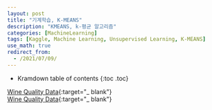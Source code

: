 ```yaml
---
layout: post
title: "기계학습, K-MEANS"
description: "KMEANS, k-평균 알고리즘"
categories: [MachineLearning]
tags: [Kaggle, Machine Learning, Unsupervised Learning, K-MEANS]
use_math: true
redirect_from:
  - /2021/07/09/
---
```


* Kramdown table of contents
{:toc .toc}           


[Wine Quality Data](https://www.kaggle.com/s1hyeon/k-mean-clustering-for-wine-quality-data/edit){:target="_ blank"}      
[Wine Quality Data](https://www.kaggle.com/digvijaysingh16/k-mean-clustering-for-wine-quality-data){:target="_ blank"}    
